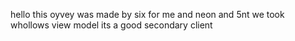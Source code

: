 hello this oyvey was made by six for me and neon and 5nt we took whollows view model its a good secondary client
